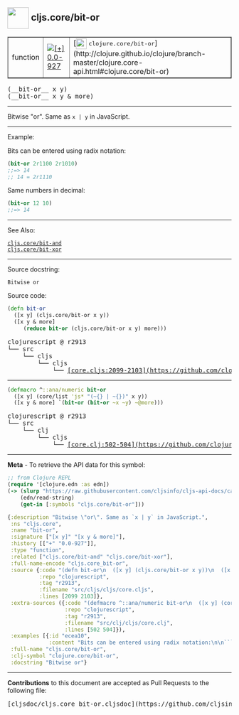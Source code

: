 ## <img width="48px" valign="middle" src="http://i.imgur.com/Hi20huC.png"> cljs.core/bit-or

 <table border="1">
<tr>

<td>function</td>
<td><a href="https://github.com/cljsinfo/cljs-api-docs/tree/0.0-927"><img valign="middle" alt="[+] 0.0-927" src="https://img.shields.io/badge/+-0.0--927-lightgrey.svg"></a> </td>
<td>
[<img height="24px" valign="middle" src="http://i.imgur.com/1GjPKvB.png"> <samp>clojure.core/bit-or</samp>](http://clojure.github.io/clojure/branch-master/clojure.core-api.html#clojure.core/bit-or)
</td>
</tr>
</table>

 <samp>
(__bit-or__ x y)<br>
</samp>
 <samp>
(__bit-or__ x y & more)<br>
</samp>

---

Bitwise "or". Same as `x | y` in JavaScript.

---

Example:

Bits can be entered using radix notation:

```clj
(bit-or 2r1100 2r1010)
;;=> 14
;; 14 = 2r1110
```

Same numbers in decimal:

```clj
(bit-or 12 10)
;;=> 14
```

---

See Also:

[`cljs.core/bit-and`](cljs.core_bit-and.md)<br>
[`cljs.core/bit-xor`](cljs.core_bit-xor.md)<br>

---

Source docstring:

```
Bitwise or
```

Source code:

```clj
(defn bit-or
  ([x y] (cljs.core/bit-or x y))
  ([x y & more]
     (reduce bit-or (cljs.core/bit-or x y) more)))
```

 <pre>
clojurescript @ r2913
└── src
    └── cljs
        └── cljs
            └── <ins>[core.cljs:2099-2103](https://github.com/clojure/clojurescript/blob/r2913/src/cljs/cljs/core.cljs#L2099-L2103)</ins>
</pre>


---

```clj
(defmacro ^::ana/numeric bit-or
  ([x y] (core/list 'js* "(~{} | ~{})" x y))
  ([x y & more] `(bit-or (bit-or ~x ~y) ~@more)))
```

 <pre>
clojurescript @ r2913
└── src
    └── clj
        └── cljs
            └── <ins>[core.clj:502-504](https://github.com/clojure/clojurescript/blob/r2913/src/clj/cljs/core.clj#L502-L504)</ins>
</pre>

---

__Meta__ - To retrieve the API data for this symbol:

```clj
;; from Clojure REPL
(require '[clojure.edn :as edn])
(-> (slurp "https://raw.githubusercontent.com/cljsinfo/cljs-api-docs/catalog/cljs-api.edn")
    (edn/read-string)
    (get-in [:symbols "cljs.core/bit-or"]))
```

```clj
{:description "Bitwise \"or\". Same as `x | y` in JavaScript.",
 :ns "cljs.core",
 :name "bit-or",
 :signature ["[x y]" "[x y & more]"],
 :history [["+" "0.0-927"]],
 :type "function",
 :related ["cljs.core/bit-and" "cljs.core/bit-xor"],
 :full-name-encode "cljs.core_bit-or",
 :source {:code "(defn bit-or\n  ([x y] (cljs.core/bit-or x y))\n  ([x y & more]\n     (reduce bit-or (cljs.core/bit-or x y) more)))",
          :repo "clojurescript",
          :tag "r2913",
          :filename "src/cljs/cljs/core.cljs",
          :lines [2099 2103]},
 :extra-sources ({:code "(defmacro ^::ana/numeric bit-or\n  ([x y] (core/list 'js* \"(~{} | ~{})\" x y))\n  ([x y & more] `(bit-or (bit-or ~x ~y) ~@more)))",
                  :repo "clojurescript",
                  :tag "r2913",
                  :filename "src/clj/cljs/core.clj",
                  :lines [502 504]}),
 :examples [{:id "ecea10",
             :content "Bits can be entered using radix notation:\n\n```clj\n(bit-or 2r1100 2r1010)\n;;=> 14\n;; 14 = 2r1110\n```\n\nSame numbers in decimal:\n\n```clj\n(bit-or 12 10)\n;;=> 14\n```"}],
 :full-name "cljs.core/bit-or",
 :clj-symbol "clojure.core/bit-or",
 :docstring "Bitwise or"}

```

---

__Contributions__ to this document are accepted as Pull Requests to the following file:

 <pre>
[cljsdoc/cljs.core_bit-or.cljsdoc](https://github.com/cljsinfo/cljs-api-docs/blob/master/cljsdoc/cljs.core_bit-or.cljsdoc)
</pre>

